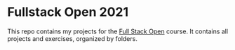 # Fullstack Open 2021

This repo contains my projects for the [Full Stack Open](https://fullstackopen.com/en) course. It contains all projects and exercises, organized by folders.
